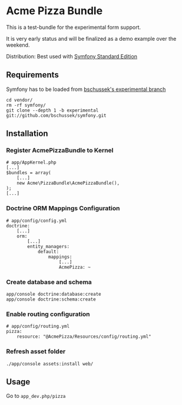 
Acme Pizza Bundle
=================

This is a test-bundle for the experimental form support.

It is very early status and will be finalized as a demo example over the weekend.

Distribution: Best used with [Symfony Standard Edition](https://github.com/symfony/symfony-standard)

Requirements
------------

Symfony has to be loaded from [bschussek's experimental branch](https://github.com/bschussek/symfony/tree/experimental)

    cd vendor/
    rm -rf symfony/
    git clone --depth 1 -b experimental git://github.com/bschussek/symfony.git

Installation
------------

### Register AcmePizzaBundle to Kernel

    # app/AppKernel.php
    [...]
    $bundles = array(
        [...]
        new Acme\PizzaBundle\AcmePizzaBundle(),
    );
    [...]

### Doctrine ORM Mappings Configuration

    # app/config/config.yml
    doctrine:
        [...]
        orm:
            [...]
            entity_managers:
                default:
                    mappings:
                        [...]
                        AcmePizza: ~

### Create database and schema

    app/console doctrine:database:create
    app/console doctrine:schema:create

### Enable routing configuration

    # app/config/routing.yml
    pizza:
        resource: "@AcmePizza/Resources/config/routing.yml"

### Refresh asset folder

    ./app/console assets:install web/

Usage
-----

Go to `app_dev.php/pizza`
